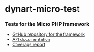# dynart-micro-test
### Tests for the Micro PHP framework
* [GitHub repository for the framework](https://github.com/goph-R/dynart-micro)
* [API documentation](https://micro.dynart.net/docs/api/)
* [Coverage report](https://micro.dynart.net/reports/coverage-html/)
